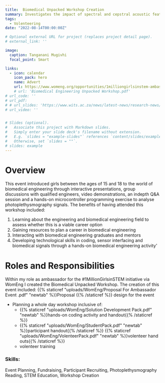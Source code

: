 ```yaml
---
title:  Biomedical Unpacked Workshop Creation
summary: Investigates the impact of spectral and cepstral acoustic features on persuasiveness in proof-of-concept study based on vocal characteristics.
tags:
  - Volenteering
date: "2022-08-14T00:00:00Z"

# Optional external URL for project (replaces project detail page).
# external_link: ''

image:
  caption: Tanganani Mugivhi 
  focal_point: Smart

links:
  - icon: calendar
    icon_pack: hero
    name: Advert
    url: https://www.womeng.org/opportunities/1milliongirlsinstem-ambassador
    # url: 'Biomedical Engineering Unpacked Workshop.pdf'
# url_code: ''
# url_pdf: 
# # url_slides: 'https://www.wits.ac.za/news/latest-news/research-news/2021/2021-11/eie-open-day-2021.html'
# url_video: ''


# Slides (optional).
#   Associate this project with Markdown slides.
#   Simply enter your slide deck's filename without extension.
#   E.g. `slides = "example-slides"` references `content/slides/example-slides.md`.
#   Otherwise, set `slides = ""`.
# slides: example
---
```


# Overview
This event introduced girls between the ages of 15 and 18 to the world of biomedical engineering through interactive presentations, group discussions with qualified engineers, video demonstrations, an indepth Q&A session and a hands-on microcontroller programming exercise to analyse photoplethysmography signals. The benefits of having attended this workshop included: <br/> 
1. Learning about the engineering and biomedical engineering field to assess whether
this is a viable career option <br/> 
2. Gaining resources to plan a career in biomedical engineering <br/> 
3. Interacting with biomedical engineering graduates and mentors <br/> 
4. Developing technological skills in coding, sensor interfacing and biomedical signals
through a hands-on biomedical engineering activity'

# Roles and Responsibilities

Within my role as ambassador for the #1MillionGirlsinSTEM initiative via WomEng I created the Biomedical Unpacked Workshop. The creation of this event included:
{{% staticref "uploads/WomEng/Proposal For Ambassador Event .pdf" "newtab" %}}Proposal {{% /staticref %}} design for the event
- Planning a whole day workshop inclusive of:
  - {{% staticref "uploads/WomEng/Solution Development Pack.pdf" "newtab" %}}hands-on coding activity and handout{{% /staticref %}}
  - {{% staticref "uploads/WomEng/StudentPack.pdf" "newtab" %}}participant handout{{% /staticref %}}
  {{% staticref "uploads/WomEng/VolenteerPack.pdf" "newtab" %}}volenteer hand outs{{% /staticref %}} 
  - volenteer training 



<!-- 
{{% staticref "uploads/WomEng/Proposal For Ambassador Event .pdf" "newtab" %}}proposal{{% /staticref %}} for WomEng's approval
- Planning a whole day workshop inclusive of presentation content, {{% staticref "uploads/WomEng/Solution Development Pack.pdf" "newtab" %}}hands-on coding activity and handout{{% /staticref %}},  {{% staticref "uploads/WomEng/StudentPack.pdf" "newtab" %}}participant handout{{% /staticref %}}, {{% staticref "uploads/WomEng/VolenteerPack.pdf" "newtab" %}}volenteer hand outs{{% /staticref %}} and volenteer training 
- Fundraising via the School of Electrical and Information Engineering at the University of the Witwatersrand for the requisite arduino microcontrollers needed for the activity
- Installing the relevent software onto rented laptops
- Producing {{% staticref "uploads/WomEng/Biomedical Engineering Unpacked Workshop.pdf" "newtab" %}}adverts{{% /staticref %}}, recruiting participants and producing application content
- Screening applicants and producing indemnity forms  -->



### Skills: 
Event Planning, Fundraising, Participant Recruiting, Photoplethysmography Reading, STEM Education, Workshop Creation